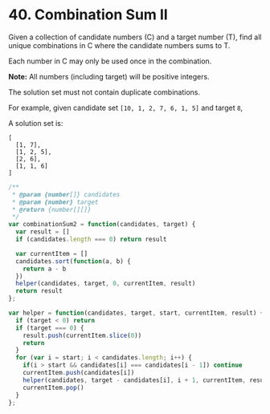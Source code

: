 # 40. Combination Sum II

Given a collection of candidate numbers (C) and a target number (T), find all unique combinations in C where the candidate numbers sums to T.

Each number in C may only be used once in the combination.

**Note:**
All numbers (including target) will be positive integers.

The solution set must not contain duplicate combinations.

For example, given candidate set `[10, 1, 2, 7, 6, 1, 5]` and target `8`, 

A solution set is: 

```
[
  [1, 7],
  [1, 2, 5],
  [2, 6],
  [1, 1, 6]
]
```


```javascript
/**
 * @param {number[]} candidates
 * @param {number} target
 * @return {number[][]}
 */
var combinationSum2 = function(candidates, target) {
  var result = []
  if (candidates.length === 0) return result

  var currentItem = []
  candidates.sort(function(a, b) {
    return a - b
  })
  helper(candidates, target, 0, currentItem, result)
  return result
};

var helper = function(candidates, target, start, currentItem, result) {
  if (target < 0) return
  if (target === 0) {
    result.push(currentItem.slice(0))
    return
  }
  for (var i = start; i < candidates.length; i++) {
    if(i > start && candidates[i] === candidates[i - 1]) continue
    currentItem.push(candidates[i])
    helper(candidates, target - candidates[i], i + 1, currentItem, result)
    currentItem.pop()
  }
};
```
